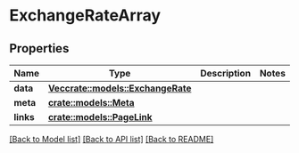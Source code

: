 # ExchangeRateArray

## Properties

Name | Type | Description | Notes
------------ | ------------- | ------------- | -------------
**data** | [**Vec<crate::models::ExchangeRate>**](ExchangeRate.md) |  | 
**meta** | [**crate::models::Meta**](Meta.md) |  | 
**links** | [**crate::models::PageLink**](PageLink.md) |  | 

[[Back to Model list]](../README.md#documentation-for-models) [[Back to API list]](../README.md#documentation-for-api-endpoints) [[Back to README]](../README.md)


